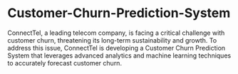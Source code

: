 # Customer-Churn-Prediction-System
ConnectTel, a leading telecom company, is facing a critical challenge with customer churn, threatening its long-term sustainability and growth. To address this issue, ConnectTel is developing a Customer Churn Prediction System that leverages advanced analytics and machine learning techniques to accurately forecast customer churn.
